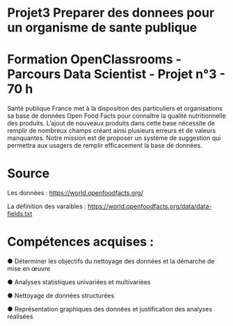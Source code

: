 # Projet3 Preparer des donnees pour un organisme de sante publique

# Formation OpenClassrooms - Parcours Data Scientist - Projet n°3 - 70 h

Santé publique France met à la disposition des particuliers et organisations sa base de données Open Food Facts pour connaître la qualité nutritionnelle des produits. 
L’ajout de nouveaux produits dans cette base nécessite de remplir de nombreux champs créant ainsi plusieurs erreurs et de valeurs manquantes.
Notre mission est de proposer un système de suggestion qui permettra aux usagers de remplir efficacement la base de données.

# Source
Les données : https://world.openfoodfacts.org/

La définition des varaibles : https://world.openfoodfacts.org/data/data-fields.txt

# Compétences acquises :

● Déterminer les objectifs du nettoyage des données et la démarche de mise en œuvre

● Analyses statistiques univariées et multivariées

● Nettoyage de données structurées

● Représentation graphiques des données et justification des analyses réalisées
